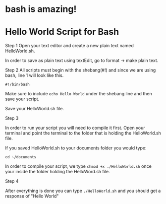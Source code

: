 # bash is amazing!

# Hello World Script for Bash

Step 1
Open your text editor and create a new plain text named HelloWorld.sh.

In order to save as plain text using textEdit, go to format -> make plain text.

Step 2
All scripts must begin with the shebang(#!) and since we are using bash, line 1 will look like this.

``#!/bin/bash``

Make sure to include ``echo Hello World`` under the shebang line and then save your script.

Save your HelloWorld.sh file.

Step 3

In order to run your script you will need to compile it first. Open your terminal and point the terminal to the folder that is holding the HelloWorld.sh file. 

If you saved HelloWorld.sh to your documents folder you would type:

``cd ~/documents``


In order to compile your script, we type ``chmod +x ./HelloWorld.sh`` once your inside the folder holding the HelloWord.sh file.

Step 4

After everything is done you can type ``./HelloWorld.sh`` and you should get a response of "Hello World"

